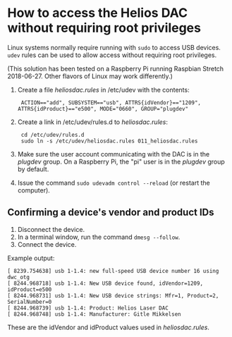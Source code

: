 # How to access the Helios DAC without requiring root privileges

Linux systems normally require running with `sudo` to access USB devices. `udev` rules can be used to allow access without requiring root privileges.


(This solution has been tested on a Raspberry Pi running Raspbian Stretch 2018-06-27. Other flavors of Linux may work differently.)

1. Create a file *heliosdac.rules* in /etc/udev with the contents:

		ACTION=="add", SUBSYSTEM=="usb", ATTRS{idVendor}=="1209", ATTRS{idProduct}=="e500", MODE="0660", GROUP="plugdev"

1. Create a link in /etc/udev/rules.d to *heliosdac.rules*:

		cd /etc/udev/rules.d
		sudo ln -s /etc/udev/heliosdac.rules 011_heliosdac.rules
	
1. Make sure the user account communicating with the DAC is in the *plugdev* group. On a Raspberry Pi, the "pi" user is in the *plugdev* group by default.

1. Issue the command `sudo udevadm control --reload` (or restart the computer).

## Confirming a device's vendor and product IDs

1. Disconnect the device.
1. In a terminal window, run the command `dmesg --follow`.
1. Connect the device.

Example output:

	[ 8239.754638] usb 1-1.4: new full-speed USB device number 16 using dwc_otg
	[ 8244.968718] usb 1-1.4: New USB device found, idVendor=1209, idProduct=e500
	[ 8244.968731] usb 1-1.4: New USB device strings: Mfr=1, Product=2, SerialNumber=0
	[ 8244.968739] usb 1-1.4: Product: Helios Laser DAC
	[ 8244.968748] usb 1-1.4: Manufacturer: Gitle Mikkelsen
	
These are the idVendor and idProduct values used in *heliosdac.rules*.